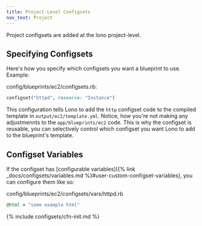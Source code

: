 ```yaml
---
title: Project-Level Configsets
nav_text: Project
---
```


Project configsets are added at the lono project-level.

## Specifying Configsets

Here's how you specify which configsets you want a blueprint to use. Example:

config/blueprints/ec2/configsets.rb:

```ruby
configset("httpd", resource: "Instance")
```

This configuration tells Lono to add the `http` configset code to the compiled template in `output/ec2/template.yml`.  Notice, how you're not making any adjustmennts to the `app/blueprints/ec2` code. This is why the configset is reusable, you can selectively control which configset you want Lono to add to the blueprint's template.

## Configset Variables

If the configset has [configurable variables]({% link _docs/configsets/variables.md %}#user-custom-configset-variables), you can configure them like so:

config/blueprints/ec2/configsets/vars/httpd.rb

```ruby
@html = "some example html"
```

{% include configsets/cfn-init.md %}
